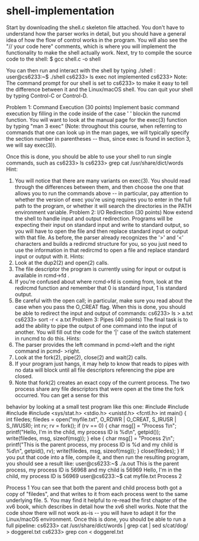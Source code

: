 # shell-implementation

Start by downloading the shell.c skeleton file attached. You don't have to understand how the parser works in detail, 
but you should have a general idea of how the flow of control works in the program. You will also see the 
"// your code here" comments, which is where you will implement the functionality to make the shell actually work.
Next, try to compile the source code to the shell:
$ gcc shell.c -o shell

You can then run and interact with the shell by typing ​./shell :
user@cs6233:~$ ./shell 
cs6233> ls
exec not implemented 
cs6233>
Note: The command prompt for our shell is set to ​cs6233​>​ to make it easy to tell the difference between it and the Linux/macOS shell. You can quit your shell by typing Control-C or
Control-D.

Problem 1: Command Execution (30 points)
Implement basic command execution by filling in the code inside of the ​case​ ' ' ​blockin the runcmd​ ​function. You will want to look at the manual page for the exec(3) function by
typing
"man 3 exec" (Note: throughout this course, when referring to commands that one can look up
in the man pages, we will typically specify the section number in parentheses -- thus, since exec is found in section 3, we will say exec(3)).

Once this is done, you should be able to use your shell to run single commands, such as
cs6233> ls
cs6233> grep cat /usr/share/dict/words
Hint:
1. You will notice that there are many variants on exec(3). You should read through the differences between them, and then choose the one that allows you to run the commands above -- in particular, pay attention to whether the version of exec you're using requires you to enter in the full path to the program, or whether it will search the directories in the ​PATH ​environment variable.
Problem 2: I/O Redirection (30 points)
Now extend the shell to handle input and output redirection. Programs will be expecting their input on standard input and write to standard output, so you will have to open the file
and then replace standard input or output with that file. As before, the parser already recognizes the '>' and '<' characters and builds a ​redircmd​ ​structure for you, so you just need to use the information in that ​redircmd​ ​to open a file and replace standard input or output with it.
Hints:
1. Look at the dup2(2) and open(2) calls.
2. The file descriptor the program is currently using for input or output is available in
 rcmd->fd
.
3. If you're confused about where ​rcmd->fd​ ​is coming from, look at the ​redircmd function and remember that 0 is standard input, 1 is standard output.
4. Be careful with the ​open​ ​call; in particular, make sure you read about the case when you pass the ​O_CREAT ​flag.
When this is done, you should be able to redirect the input and output of commands:
cs6233> ls > a.txt cs6233> sort -r < a.txt
Problem 3: Pipes (40 points)
The final task is to add the ability to pipe the output of one command into the input of another.
You will fill out the code for the '|' case of the switch statement in runcmd to do this.
Hints:
1. The parser provides the left command in ​pcmd->left​ ​and the right command in ​pcmd- >right​.
2. Look at the fork(2), pipe(2), close(2) and wait(2) calls.
3. If your program just hangs, it may help to know that reads to pipes with no data will
block until all file descriptors referencing the pipe are closed.
4. Note that fork(2) creates an exact copy of the current process. The two process share any
file descriptors that were open at the time the fork occurred. You can get a sense for this

 behavior by looking at a small test program like this one:
#include #include #include #include <sys/stat.h>
<stdio.h> <unistd.h> <fcntl.h>
int main() { int filedes;
filedes = open("myfile.txt", O_RDWR | O_CREAT, S_IRUSR | S_IWUSR);
int rv;
rv = fork(); if (rv == 0) {
char msg[] = "Process 1\n";
printf("Hello, I'm in the child, my process ID is %d\n", getpid());
write(filedes, msg, sizeof(msg)); }
else {
char msg[] = "Process 2\n";
printf("This is the parent process, my process ID is %d and my child is %d\n", getpid(), rv);
write(filedes, msg, sizeof(msg)); }
close(filedes); }
If you put that code into a file, compile it, and then run the resulting program, you should see a result like:
user@cs6233:~$ ./a.out
This is the parent process, my process ID is 56968 and my child is 56969 Hello, I'm in the child, my process ID is 56969 user@cs6233:~$ cat myfile.txt
Process 2

Process 1
You can see that both the parent and child process both got a copy of "filedes", and that writes to it from each process went to the same underlying file.
5. You may find it helpful to re-read the first chapter of the xv6 book, which describes in detail how the xv6 shell works. Note that the code show there will not work as-is -- you will have to adapt it for the Linux/macOS environment.
Once this is done, you should be able to run a full pipeline:
cs6233> cat /usr/share/dict/words | grep cat | sed s/cat/dog/ > doggerel.txt
cs6233> grep con < doggerel.txt
